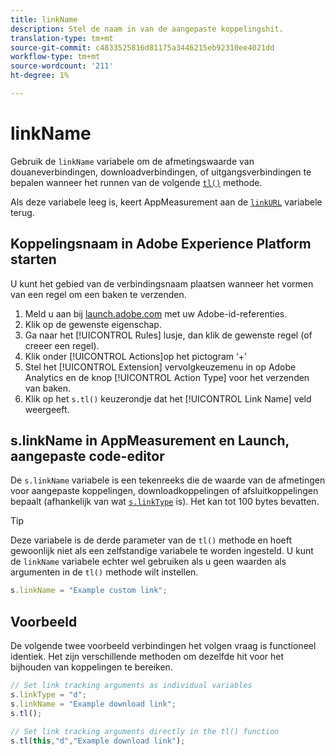 ```yaml
---
title: linkName
description: Stel de naam in van de aangepaste koppelingshit.
translation-type: tm+mt
source-git-commit: c4833525816d81175a3446215eb92310ee4021dd
workflow-type: tm+mt
source-wordcount: '211'
ht-degree: 1%

---
```



# linkName

Gebruik de `linkName` variabele om de afmetingswaarde van douaneverbindingen, downloadverbindingen, of uitgangsverbindingen te bepalen wanneer het runnen van de volgende [`tl()`](../functions/tl-method.md) methode.

Als deze variabele leeg is, keert AppMeasurement aan de [`linkURL`](linkurl.md) variabele terug.

## Koppelingsnaam in Adobe Experience Platform starten

U kunt het gebied van de verbindingsnaam plaatsen wanneer het vormen van een regel om een baken te verzenden.

1. Meld u aan bij [launch.adobe.com](https://launch.adobe.com) met uw Adobe-id-referenties.
2. Klik op de gewenste eigenschap.
3. Ga naar het [!UICONTROL Rules] lusje, dan klik de gewenste regel (of creeer een regel).
4. Klik onder [!UICONTROL Actions]op het pictogram ‘+’
5. Stel het [!UICONTROL Extension] vervolgkeuzemenu in op Adobe Analytics en de knop [!UICONTROL Action Type] voor het verzenden van baken.
6. Klik op het `s.tl()` keuzerondje dat het [!UICONTROL Link Name] veld weergeeft.

## s.linkName in AppMeasurement en Launch, aangepaste code-editor

De `s.linkName` variabele is een tekenreeks die de waarde van de afmetingen voor aangepaste koppelingen, downloadkoppelingen of afsluitkoppelingen bepaalt (afhankelijk van wat [`s.linkType`](linktype.md) is). Het kan tot 100 bytes bevatten.

>[!TIP]
>
>Deze variabele is de derde parameter van de `tl()` methode en hoeft gewoonlijk niet als een zelfstandige variabele te worden ingesteld. U kunt de `linkName` variabele echter wel gebruiken als u geen waarden als argumenten in de `tl()` methode wilt instellen.

```js
s.linkName = "Example custom link";
```

## Voorbeeld

De volgende twee voorbeeld verbindingen het volgen vraag is functioneel identiek. Het zijn verschillende methoden om dezelfde hit voor het bijhouden van koppelingen te bereiken.

```js
// Set link tracking arguments as individual variables
s.linkType = "d";
s.linkName = "Example download link";
s.tl();

// Set link tracking arguments directly in the tl() function
s.tl(this,"d","Example download link");
```
